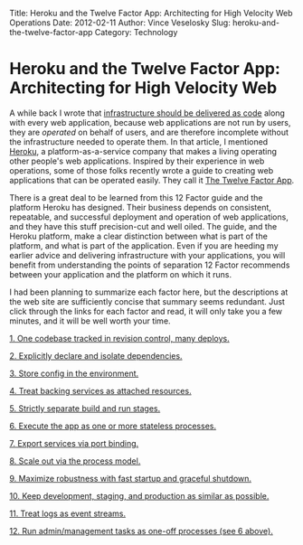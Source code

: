 Title: Heroku and the Twelve Factor App: Architecting for High Velocity Web Operations
Date: 2012-02-11
Author: Vince Veselosky
Slug: heroku-and-the-twelve-factor-app
Category: Technology

# Heroku and the Twelve Factor App: Architecting for High Velocity Web

A while back I wrote that [infrastructure should be delivered as code][]
along with every web application, because web applications are not run
by users, they are *operated* on behalf of users, and are therefore
incomplete without the infrastructure needed to operate them. In that
article, I mentioned [Heroku][], a platform-as-a-service company that
makes a living operating other people's web applications. Inspired by
their experience in web operations, some of those folks recently wrote a
guide to creating web applications that can be operated easily. They
call it [The Twelve Factor App][].

There is a great deal to be learned from this 12 Factor guide and the
platform Heroku has designed. Their business depends on consistent,
repeatable, and successful deployment and operation of web applications,
and they have this stuff precision-cut and well oiled. The guide, and
the Heroku platform, make a clear distinction between what is part of
the platform, and what is part of the application. Even if you are
heeding my earlier advice and delivering infrastructure with your
applications, you will benefit from understanding the points of
separation 12 Factor recommends between your application and the
platform on which it runs.

I had been planning to summarize each factor here, but the descriptions
at the web site are sufficiently concise that summary seems redundant.
Just click through the links for each factor and read, it will only take
you a few minutes, and it will be well worth your time.

[1. One codebase tracked in revision control, many deploys.][]

[2. Explicitly declare and isolate dependencies.][]

[3. Store config in the environment.][]

[4. Treat backing services as attached resources.][]

[5. Strictly separate build and run stages.][]

[6. Execute the app as one or more stateless processes.][]

[7. Export services via port binding.][]

[8. Scale out via the process model.][]

[9. Maximize robustness with fast startup and graceful shutdown.][]

[10. Keep development, staging, and production as similar as
possible.][]

[11. Treat logs as event streams.][]

[12. Run admin/management tasks as one-off processes (see 6 above).][]



  [infrastructure should be delivered as code]: http://vince.veselosky.me/2011/07/web-developers-infrastructure-is-part.html
  [Heroku]: http://www.heroku.com/
  [The Twelve Factor App]: http://www.12factor.net/
  [1. One codebase tracked in revision control, many deploys.]: http://www.12factor.net/codebase
  [2. Explicitly declare and isolate dependencies.]: http://www.12factor.net/dependencies
  [3. Store config in the environment.]: http://www.12factor.net/config
  [4. Treat backing services as attached resources.]: http://www.12factor.net/backing-services
  [5. Strictly separate build and run stages.]: http://www.12factor.net/build-release-run
  [6. Execute the app as one or more stateless processes.]: http://www.12factor.net/processes
  [7. Export services via port binding.]: http://www.12factor.net/port-binding
  [8. Scale out via the process model.]: http://www.12factor.net/concurrency
  [9. Maximize robustness with fast startup and graceful shutdown.]: http://www.12factor.net/disposability
  [10. Keep development, staging, and production as similar as
  possible.]: http://www.12factor.net/dev-prod-parity
  [11. Treat logs as event streams.]: http://www.12factor.net/logs
  [12. Run admin/management tasks as one-off processes (see 6 above).]: http://www.12factor.net/admin-processes
